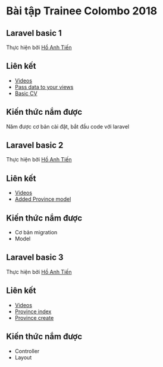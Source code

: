 # Bài tập Trainee Colombo 2018

## Laravel basic 1

Thực hiện bởi [Hồ Anh Tiến](https://github.com/komatsu98)

## Liên kết

- [Videos](https://laracasts.com/series/laravel-from-scratch-2017/episodes/2)
- [Pass data to your views](https://floating-peak-79744.herokuapp.com)
- [Basic CV](https://floating-peak-79744.herokuapp.com/my_cv)

## Kiến thức nắm được

Năm được cơ bản cài đặt, bắt đầu code với laravel

## Laravel basic 2

Thực hiện bởi [Hồ Anh Tiến](https://github.com/komatsu98)

## Liên kết

- [Videos](https://laracasts.com/series/laravel-from-scratch-2017/episodes/2)
- [Added Province model](https://floating-peak-79744.herokuapp.com/provinces)

## Kiến thức nắm được

- Cơ bản migration
- Model

## Laravel basic 3

Thực hiện bởi [Hồ Anh Tiến](https://github.com/komatsu98)

## Liên kết

- [Videos](https://laracasts.com/series/laravel-from-scratch-2017/episodes/2)
- [Province index](http://floating-peak-79744.herokuapp.com/provinces)
- [Province create](https://floating-peak-79744.herokuapp.com/admin/provinces/create)

## Kiến thức nắm được

- Controller
- Layout
